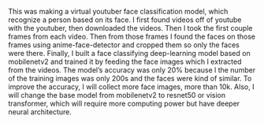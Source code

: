 This was making a virtual youtuber face classification model, which recognize a person based on its face. I first found videos off of youtube with the youtuber, then downloaded the videos. Then I took the first couple frames from each video. Then from those frames I found the faces on those frames using anime-face-detector and cropped them so only the faces were there. Finally, I built a face classifying deep-learning model based on mobilenetv2 and trained it by feeding the face images which I extracted from the videos. The model’s accuracy was only 20% because l the number of the training images was only 200s and the faces were kind of similar. To improve the accuracy, I will collect more face images, more than 10k. Also, I will change the base model from mobilenetv2 to resnet50 or vision transformer, which will require more computing power but have deeper neural architecture.
